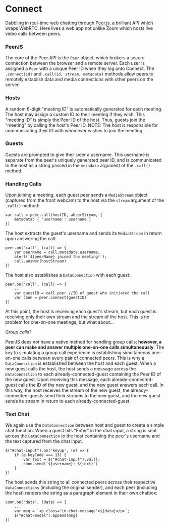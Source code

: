 # Connect
Dabbling in real-time web chatting through [Peer.js](https://peerjs.com/), a brilliant API which wraps WebRTC. Here lives a web app not unlike Zoom which hosts live video calls between peers.

### PeerJS
The core of the Peer API is the `Peer` object, which brokers a secure connection between the browser and a remote server. Each user is assigned a `Peer` with a unique Peer ID when they log onto Connect. The `.connect(id)` and `.call(id, stream, metadata)` methods allow peers to remotely establish data and media connections with other peers on the server.

### Hosts
A random 6-digit "meeting ID" is automatically generated for each meeting. The host may assign a custom ID to their meeting if they wish. This "meeting ID" is simply the Peer ID of the host. Thus, guests join the "meeting" by calling the host's Peer ID. NOTE: The host is responsible for communicating their ID with whomever wishes to join the meeting. 

### Guests
Guests are prompted to give their peer a username. This username is separate from the peer's uniquely generated peer ID, and is communicated to the host as a string passed in the `metadata` argument of the `.call()` method. 

### Handling Calls
Upon joining a meeting, each guest peer sends a `MediaStream` object (captured from the front webcam) to the host via the `stream` argument of the `.call()` method:

    var call = peer.call(hostID, aUserStream, {
        metadata: { 'username': username }
    })

The host extracts the guest's username and sends its `MediaStream` in return upon answering the call: 

    peer.on('call', (call) => {
        var peerName = call.metadata.username;
        alert(`${peerName} joined the meeting!`);
        call.answer(hostStream)
    })

The host also establishes a `DataConnection` with each guest:

    peer.on('call', (call) => {
        ...
        var guestID = call.peer //ID of guest who initiated the call
        var conn = peer.connect(guestID)
    })

At this point, the host is receiving each guest's stream, but each guest is receiving only their own stream and the stream of the host. This is no problem for one-on-one meetings, but what about...

*Group calls?*

PeerJS does not have a native method for handling group calls; **however, a peer can make and answer multiple one-on-one calls simultaneously**. The key to simulating a group call experience is establishing simultaneous one-on-one calls between every pair of connected peers. This is why a `DataConnection` is established between the host and each guest. When a new guest calls the host, the host sends a message across the `DataConnection` to each already-connected-guest containing the Peer ID of the new guest. Upon receiving this message, each already-connected-guest calls the ID of the new guest, and the new guest answers each call. In this way, the host receives the stream of the new guest, the already-connected-guests send their streams to the new guest, and the new guest sends its stream in return to each already-connected-guest. 

### Text Chat 
We again use the `DataConnection` between host and guest to create a simple chat function. When a guest hits "Enter" in the chat input, a string is sent across the `DataConnection` to the host containing the peer's username and the text captured from the chat input.

    $("#chat-input").on('keyup', (e) => {
        if (e.keyCode === 13) {
            var text = $("#chat-input").val();
            conn.send(`${username}: ${text}`)
        }
    })

The host sends this string to all connected peers across their respective `dataConnections` (including the original sender), and each peer (including the host) renders the string as a paragraph element in their own chatbox:

    conn.on('data', (data) => {
        ...
        var msg = `<p class="in-chat-message">${data}</p>`;
        $("#chat-modal").append(msg)
    })
